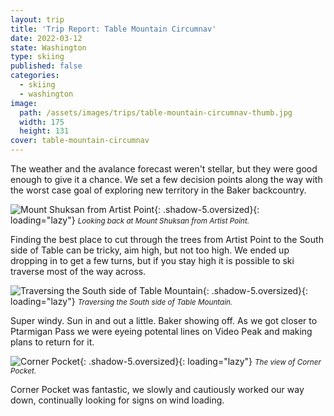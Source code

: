 ```yaml
---
layout: trip
title: 'Trip Report: Table Mountain Circumnav'
date: 2022-03-12
state: Washington
type: skiing
published: false
categories:
  - skiing
  - washington
image:
  path: /assets/images/trips/table-mountain-circumnav-thumb.jpg
  width: 175
  height: 131
cover: table-mountain-circumnav
---
```


The weather and the avalance forecast weren't stellar, but they were good enough to give it a chance. We set a few decision points along the way with the worst case goal of exploring new territory in the Baker backcountry.

![Mount Shuksan from Artist Point](/assets/images/trips/table-mountain-shuksan.jpg "Mount Shuksan from Artist Point"){: .shadow-5.oversized}{: loading="lazy"} <small><i>Looking back at Mount Shuksan from Artist Point.</i></small>

Finding the best place to cut through the trees from Artist Point to the South side of Table can be tricky, aim high, but not too high. We ended up dropping in to get a few turns, but if you stay high it is possible to ski traverse most of the way across.

![Traversing the South side of Table Mountain](/assets/images/trips/table-mountain-south-traverse.jpg "Traversing the South side of Table Mountain"){: .shadow-5.oversized}{: loading="lazy"} <small><i>Traversing the South side of Table Mountain.</i></small>

Super windy. Sun in and out a little. Baker showing off. As we got closer to Ptarmigan Pass we were eyeing potental lines on Video Peak and making plans to return for it.

![Corner Pocket](/assets/images/trips/table-mountain-corner-pocket.jpg "Corner Pocket"){: .shadow-5.oversized}{: loading="lazy"} <small><i>The view of Corner Pocket.</i></small>

Corner Pocket was fantastic, we slowly and cautiously worked our way down, continually looking for signs on wind loading.
